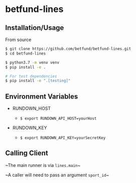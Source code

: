 # betfund-lines

## Installation/Usage

From source
```bash
$ git clone https://github.com/betfund/betfund-lines.git
$ cd betfund-lines

$ python3.7 -m venv venv
$ pip install -e .

# For test dependencies
$ pip install -e ".[testing]"
```

## Environment Variables

+ RUNDOWN_HOST
    + `$ export RUNDOWN_API_HOST=yourHost`
    
    
+ RUNDOWN_KEY
    + `$ export RUNDOWN_API_KEY=yourSecretKey`


## Calling Client
~The main runner is via `lines.main`~

~A caller will need to pass an argument `sport_id`~